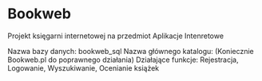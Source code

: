 # Bookweb
Projekt księgarni internetowej na przedmiot Aplikacje Intenretowe

Nazwa bazy danych: bookweb_sql
Nazwa głównego katalogu: (Koniecznie Bookweb.pl do poprawnego działania)
Działające funkcje: Rejestracja, Logowanie, Wyszukiwanie, Ocenianie książek
